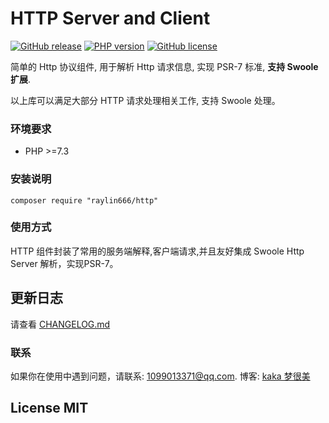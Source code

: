 # HTTP Server and Client 

[![GitHub release](https://img.shields.io/github/release/raylin666/http.svg)](https://github.com/raylin666/http/releases)
[![PHP version](https://img.shields.io/badge/php-%3E%207.0-orange.svg)](https://github.com/php/php-src)
[![GitHub license](https://img.shields.io/badge/license-MIT-blue.svg)](#LICENSE)

简单的 Http 协议组件, 用于解析 Http 请求信息, 实现 PSR-7 标准, **支持 Swoole 扩展**.

以上库可以满足大部分 HTTP 请求处理相关工作, 支持 Swoole 处理。

### 环境要求

* PHP >=7.3

### 安装说明

```
composer require "raylin666/http"
```

### 使用方式

HTTP 组件封装了常用的服务端解释,客户端请求,并且友好集成 Swoole Http Server 解析，实现PSR-7。



## 更新日志

请查看 [CHANGELOG.md](CHANGELOG.md)

### 联系

如果你在使用中遇到问题，请联系: [1099013371@qq.com](mailto:1099013371@qq.com). 博客: [kaka 梦很美](http://www.ls331.com)

## License MIT

